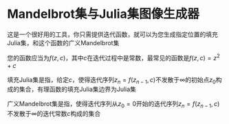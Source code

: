 # Mandelbrot集与Julia集图像生成器

这是一个很好用的工具，你只需提供迭代函数，就可以为您生成指定位置的填充Julia集，和这个函数的广义Mandelbrot集

您的函数应当为$f(z,c)$，其中$c$在迭代过程中是常数，最常见的函数是$f(z,c)=z^2+c$

填充Julia集是指，给定$c$，使得迭代序列$z_n=f(z_{n-1},c)$不发散于$\infty$的初始点$z_0$构成的集合，有理函数的填充Julia集边界为Julia集

广义Mandelbrot集是指，使得迭代序列从$z_0=0$开始的迭代序列$z_n=f(z_{n-1},c)$不发散于$\infty$的迭代常数$c$构成的集合